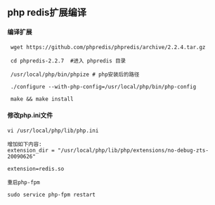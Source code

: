 ## php redis扩展编译

#### 编译扩展

     wget https://github.com/phpredis/phpredis/archive/2.2.4.tar.gz

     cd phpredis-2.2.7  #进入 phpredis 目录

     /usr/local/php/bin/phpize # php安装后的路径

     ./configure --with-php-config=/usr/local/php/bin/php-config
    
     make && make install


#### 修改php.ini文件

	vi /usr/local/php/lib/php.ini

	增加如下内容:
	extension_dir = "/usr/local/php/lib/php/extensions/no-debug-zts-20090626"
	
	extension=redis.so

    重启php-fpm
	
	sudo service php-fpm restart